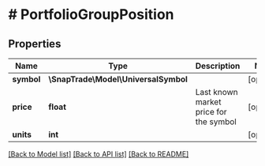 # # PortfolioGroupPosition

## Properties

Name | Type | Description | Notes
------------ | ------------- | ------------- | -------------
**symbol** | **\SnapTrade\Model\UniversalSymbol** |  | [optional]
**price** | **float** | Last known market price for the symbol | [optional]
**units** | **int** |  | [optional]

[[Back to Model list]](../../README.md#models) [[Back to API list]](../../README.md#endpoints) [[Back to README]](../../README.md)
